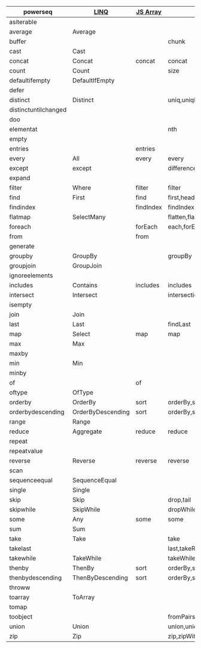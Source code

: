 
|powerseq|[LINQ](https://msdn.microsoft.com/en-us/library/system.linq.enumerable(v=vs.110).aspx)|[JS Array](https://developer.mozilla.org/en-US/docs/Web/JavaScript/Reference/Global_Objects/Array)|[lodash](https://lodash.com/docs/4.17.2)|
|---|---|---|---|
|asiterable||||
|average|Average|||
|buffer|||chunk|
|cast|Cast|||
|concat|Concat|concat|concat|
|count|Count||size|
|defaultifempty|DefaultIfEmpty|||
|defer||||
|distinct|Distinct||uniq,uniqBy,uniqWith|
|distinctuntilchanged||||
|doo||||
|elementat|||nth|
|empty||||
|entries||entries||
|every|All|every|every|
|except|except||difference,differenceBy,differenceWith,without|
|expand||||
|filter|Where|filter|filter|
|find|First|find|first,head,find|
|findindex||findIndex|findIndex|
|flatmap|SelectMany||flatten,flatMap|
|foreach||forEach|each,forEach|
|from||from||
|generate||||
|groupby|GroupBy||groupBy|
|groupjoin|GroupJoin|||
|ignoreelements||||
|includes|Contains|includes|includes|
|intersect|Intersect||intersection,intersectionBy,intersectionWith|
|isempty||||
|join|Join|||
|last|Last||findLast|
|map|Select|map|map|
|max|Max|||
|maxby||||
|min|Min|||
|minby||||
|of||of||
|oftype|OfType|||
|orderby|OrderBy|sort|orderBy,sortBy|
|orderbydescending|OrderByDescending|sort|orderBy,sortBy|
|range|Range|||
|reduce|Aggregate|reduce|reduce|
|repeat||||
|repeatvalue||||
|reverse|Reverse|reverse|reverse|
|scan||||
|sequenceequal|SequenceEqual|||
|single|Single|||
|skip|Skip||drop,tail|
|skipwhile|SkipWhile||dropWhile|
|some|Any|some|some|
|sum|Sum|||
|take|Take||take|
|takelast|||last,takeRight|
|takewhile|TakeWhile||takeWhile|
|thenby|ThenBy|sort|orderBy,sortBy|
|thenbydescending|ThenByDescending|sort|orderBy,sortBy|
|throww||||
|toarray|ToArray|||
|tomap||||
|toobject|||fromPairs,keyBy|
|union|Union||union,unionBy,unionWith|
|zip|Zip||zip,zipWith|

